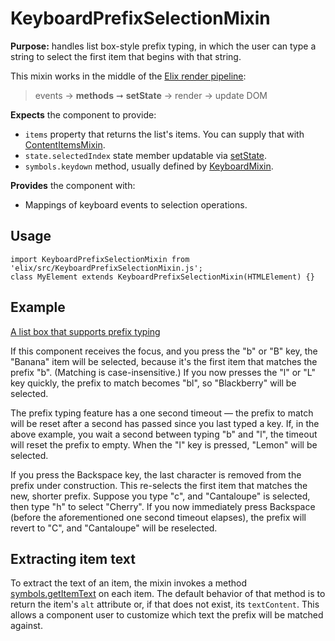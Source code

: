 # KeyboardPrefixSelectionMixin

**Purpose:** handles list box-style prefix typing, in which the user can type a string to select the first item that begins with that string.

This mixin works in the middle of the [Elix render pipeline](/documentation#elix-render-pipeline):

> events → **methods** ➞ **setState** → render → update DOM

**Expects** the component to provide:
* `items` property that returns the list's items. You can supply that with [ContentItemsMixin](ContentItemsMixin).
* `state.selectedIndex` state member updatable via [setState](ReactiveMixin#setState).
* `symbols.keydown` method, usually defined by [KeyboardMixin](KeyboardMixin).

**Provides** the component with:
* Mappings of keyboard events to selection operations.


## Usage

    import KeyboardPrefixSelectionMixin from 'elix/src/KeyboardPrefixSelectionMixin.js';
    class MyElement extends KeyboardPrefixSelectionMixin(HTMLElement) {}


## Example

[A list box that supports prefix typing](/demos/listBox.html)

If this component receives the focus, and you press the "b" or "B" key, the "Banana" item will be selected, because it's the first item that matches the prefix "b". (Matching is case-insensitive.) If you now presses the "l" or "L" key quickly, the prefix to match becomes "bl", so "Blackberry" will be selected.

The prefix typing feature has a one second timeout — the prefix to match will be reset after a second has passed since you last typed a key. If, in the above example, you wait a second between typing "b" and
"l", the timeout will reset the prefix to empty. When the "l" key is pressed, "Lemon" will be selected.

If you press the Backspace key, the last character is removed from the prefix under construction. This re-selects the first item that matches the new, shorter prefix. Suppose you type "c", and "Cantaloupe" is selected, then type "h" to select "Cherry". If you now immediately press Backspace (before the aforementioned one second timeout elapses), the prefix will revert to "C", and "Cantaloupe" will be reselected.


## Extracting item text

To extract the text of an item, the mixin invokes a method [symbols.getItemText](symbols#getItemText) on each item. The default behavior of that method is to return the item's `alt` attribute or, if that does not exist, its `textContent`. This allows a component user to customize which text the prefix will be matched against.
